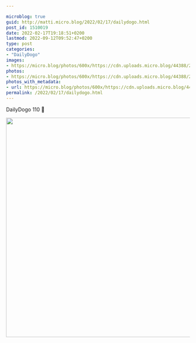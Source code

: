 ```yaml
---

microblog: true
guid: http://matti.micro.blog/2022/02/17/dailydogo.html
post_id: 1510019
date: 2022-02-17T19:18:51+0200
lastmod: 2022-09-12T09:52:47+0200
type: post
categories:
- "DailyDogo"
images:
- https://micro.blog/photos/600x/https://cdn.uploads.micro.blog/44388/2022/85553cb12b.jpg
photos:
- https://micro.blog/photos/600x/https://cdn.uploads.micro.blog/44388/2022/85553cb12b.jpg
photos_with_metadata:
- url: https://micro.blog/photos/600x/https://cdn.uploads.micro.blog/44388/2022/85553cb12b.jpg
permalink: /2022/02/17/dailydogo.html
---
```

DailyDogo 110 🐶

<img src="https://micro.blog/photos/600x/https://blog.martin-haehnel.de/uploads/2022/85553cb12b.jpg" width="599" height="600" alt="" />
